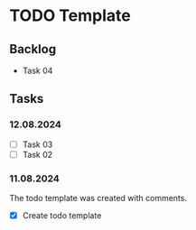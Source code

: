 # TODO Template

## Backlog
<!-- Backlog for items that needs to be done at some points (ideas) -->

- Task 04

## Tasks
<!-- Planned todo tasks -->
<!-- Tasks are organized with dates in chronological order -->
<!-- Date format DD-MM-YYYY -->

### 12.08.2024

- [ ] Task 03
- [ ] Task 02

### 11.08.2024

The todo template was created with comments.

- [x] Create todo template
